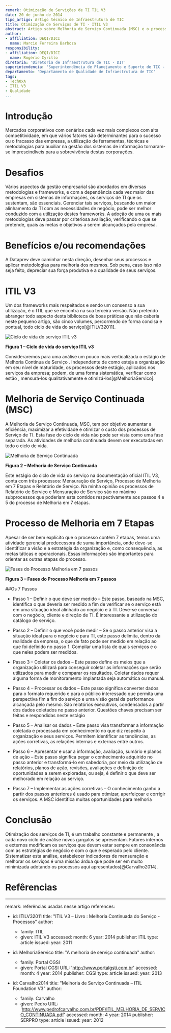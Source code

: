 ```yaml
---
remark: Otimização de Servições de TI TIL V3
date: 20 de junho de 2014
tipo_artigo: Artigo técnico de Infraestrutura de TIC
title: Otimização de Serviços de TI - ITIL V3
abstract: Artigo sobre Melhoria de Serviço Continuada (MSC) e o processo de melhoria em 7 passos, que visa de uma forma metodológica melhorar os serviços de TI.  
author:
- affiliation: DEQI/DICI
  name: Marcio Ferreira Barboza
responsibility:
- affiliation: DEQI/DICI
  name: Rogério Cyrillo
diretoria: 'Diretoria de Infraestrutura de TIC - DIT'
superintendencia: 'Superintendência de Planejamento e Suporte de TIC - SUPS'
departamento: 'Departamento de Qualidade de Infraestrutura de TIC'
tags: 
- Tech0xA 
- ITIL V3
- Qualidade
...
```


Introdução
===
Mercados corporativos com cenários cada vez mais complexos com alta competitividade, em que vários fatores são determinantes para o sucesso ou o fracasso das empresas, a utilização de ferramentas, técnicas e metodologias  para auxiliar na gestão dos sistemas de informação tornaram-se imprescindíveis para a sobrevivência destas corporações.   

Desafios
===
Vários aspectos da gestão empresarial são abordados em diversas metodologias  e frameworks, e com a dependência cada vez maior das empresas em sistemas de informações, os serviços de TI que os sustentam, são essenciais. Gerenciar tais serviços, buscando um maior alinhamento da TI com as necessidades de negócio,  pode ser melhor conduzido com a utilização destes frameworks.
A adoção de uma ou mais metodologias deve passar por criteriosa avaliação, verificando o que se pretende, quais as metas e objetivos a serem alcançados pela empresa.

Benefícios e/ou recomendações
===
A Dataprev deve caminhar nesta direção, desenhar seus processos e aplicar metodologias para melhoria dos mesmos. Sob pena, caso isso não seja feito, depreciar sua força produtiva e a qualidade de seus serviços.
      

ITIL V3
===
Um dos frameworks mais respeitados e sendo um consenso a sua utilização, é o ITIL que se encontra na sua terceira versão.  Não pretendo abranger todo aspecto desta biblioteca de boas práticas que não caberia neste pequeno artigo, são cinco volumes, percorrendo de forma concisa e pontual, todo ciclo de vida do serviço[@ITILV32011].


![Ciclo de vida do serviço ITIL v3](imagens/Figura1.png)

**Figura  1 – Ciclo de vida do serviço ITIL v3**


Consideraremos para uma análise um pouco mais verticalizada o estágio de  Melhoria Contínua de Serviço .
Independente de como esteja a organização em seu nível de maturidade, os processos deste estágio, aplicados nos serviços da empresa; podem, de uma forma sistemática, verificar como  estão , mensurá-los qualitativamente e otimizá-los[@MelhoriaServico].


Melhoria de Serviço Continuada (MSC)
===
A Melhoria de Serviço Continuada, MSC, tem por objetivo aumentar a eficiência, maximizar a efetividade e otimizar o custo dos processos de Serviço de TI. Esta fase do ciclo de vida não pode ser vista como uma fase separada. As atividades de melhoria continuada devem ser executadas em todo o ciclo de vida.

![Melhoria de Serviço Continuada](imagens/Figura2.png)

**Figura  2 – Melhoria de Serviço Continuada**

Este estágio do ciclo de vida do serviço na documentação oficial  ITIL V3, conta com três processos:  Mensuração de Serviço, Processo de Melhoria em 7 Etapas e Relatório de Serviço. 
Na minha opinião  os processos de Relatório de Serviço e Mensuração de Serviço  são no máximo subprocessos que poderiam esta contidos respectivamente  aos passos 4 e 5  do processo de Melhoria em 7 etapas.
 
 
Processo de Melhoria em 7 Etapas
===
Apesar de ser bem explícito que o processo contém 7 etapas, temos uma atividade gerencial predecessora de suma importância, onde deve-se identificar a visão e a estratégia da organização e, como consequência, as metas táticas e operacionais. Essas informações são importantes para orientar as outras etapas do processo.    

![Fases do Processo Melhoria em 7 passos](imagens/Figura3.png)

**Figura 3 – Fases do Processo Melhoria em 7 passos**


##Os 7 Passos

* Passo 1 – Definir o que deve ser medido – Este passo, baseado na MSC, identifica o que deveria ser medido a fim de verificar se o serviço está em uma situação ideal alinhado ao negócio e à TI. Deve-se conversar com o negócio, cliente e direção de TI. É interessante a utilização do catálogo de serviço.

* Passo 2 – Definir o que você pode medir – Se o passo anterior visa a situação ideal para o negócio e para TI, este passo delimita, dentro da realidade da empresa, o que de fato pode ser medido em relação ao que foi definido no passo 1. Compilar uma lista de quais serviços e o que neles podem ser medidos. 
 
* Passo 3 – Coletar os dados – Este passo define os meios que a organização utilizará para conseguir coletar as informações que serão utilizados para medir e comparar os resultados. Coletar dados requer alguma forma de monitoramento implantada seja automática ou manual.

* Passo 4 – Processar os dados – Este passo significa converter dados para o formato requerido e para o público interessado que permita uma perspectiva fim a fim do serviço e uma visão geral da performance alcançada pelo mesmo. São relatórios executivos, condensados a partir dos dados coletados no passo anterior. Questões chaves precisam ser feitas e respondidas neste estágio 

* Passo 5 – Analisar os dados – Este passo visa transformar a informação coletada e processada em conhecimento no que diz respeito à organização e seus serviços. Permitem identificar as tendências, as ações corretivas, as relações internas e externas entre outros. 

* Passo 6 – Apresentar e usar a informação, avaliação, sumário e planos de ação – Este passo significa pegar o conhecimento adquirido no passo anterior e transformá-lo em sabedoria, por meio da utilização de relatórios, planos de ação, revisões, avaliações e definição de oportunidades a serem exploradas, ou seja, é definir o que deve ser melhorado em relação ao serviço. 

* Passo 7 – Implementar as ações corretivas – O conhecimento ganho a partir dos passos anteriores é usado para otimizar, aperfeiçoar e corrigir os serviços. A MSC identifica muitas oportunidades para melhoria 

Conclusão
===
Otimização dos serviços de TI, é um trabalho constante e permanente , a cada novo ciclo de análise novos gargalos se apresentam. Fatores internos e externos modificam os serviços que devem estar sempre em consonância com as estratégias de negócio e com o que é esperado pelo cliente. Sistematizar esta análise, estabelecer indicadores de mensuração e melhorar os serviços é uma missão árdua que pode ser em muito minimizada adotando os processos aqui apresentados[@Carvalho2014]. 


Refêrencias
===

---
remark: referências usadas nesse artigo
references:

- id: ITILV32011
  title: "ITIL V3 – Livro :  Melhoria Continuada do Serviço - Processos"
  author: 
  - family: ITIL
  - given: ITIL V3
  accessed:
    month: 6
    year: 2014
  publisher: ITIL
  type: article
  issued:
    year: 2011

- id: MelhoriaServico 
  title: "A melhoria de serviço continuada"
  author:
  - family: Portal CGSI	
  - given: Portal CGSI 
  URL: 'http://www.portalgsti.com.br'
  accessed:
    month: 4
    year: 2014
  publisher: CGSI
  type: article
  issued:
    year: 2013

- id: Carvalho2014
  title: "Melhoria de Serviço Continuada – ITIL Foundation V3"
  author: 
  - family: Carvalho
  - given: Pedro
  URL: 'http://www.pedrofcarvalho.com.br/PDF/ITIL_MELHORIA_DE_SERVICO_CONTINUADA.pdf'
  accessed:
    month: 4
    year: 2014
  publisher: SERPRO
  type: article
  issued:
    year: 2012

---